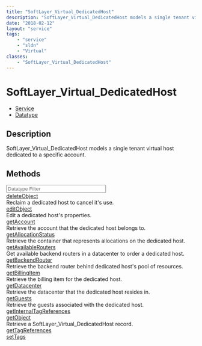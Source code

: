 ```yaml
---
title: "SoftLayer_Virtual_DedicatedHost"
description: "SoftLayer_Virtual_DedicatedHost models a single tenant virtual host dedicated to a specific account."
date: "2018-02-12"
layout: "service"
tags:
    - "service"
    - "sldn"
    - "Virtual"
classes:
    - "SoftLayer_Virtual_DedicatedHost"
---
```

# SoftLayer_Virtual_DedicatedHost
<div id='service-datatype'>
    <ul id='sldn-reference-tabs'>
    <li id='service'> <a href='/reference/services/SoftLayer_Virtual_DedicatedHost' >Service</a></li>    <li id='datatype'> <a href='/reference/datatypes/SoftLayer_Virtual_DedicatedHost' >Datatype</a></li>
    </ul>
</div>

## Description
SoftLayer_Virtual_DedicatedHost models a single tenant virtual host dedicated to a specific account. 



        
<div id="properties" class="content">
    <h2>Methods</h2>
    <div class="view-filters">
        <div class="clearfix">
            <div class="search-input-box">
                <input placeholder="Datatype Filter" onkeyup="titleSearch(inputId='edit-combine', divId='method-div', elementClass='method-row')" 
                    type="text" id="edit-combine" value="" size="30" maxlength="128" class="form-text">
            </div>
        </div>
    </div>
    <div id="method-div">
            <div class="method-row">
                        <span class='view-field-title'><a href='/reference/services/SoftLayer_Virtual_DedicatedHost/deleteObject'> deleteObject</a> </span>
            <div class='views-field-body'>Reclaim a dedicated host to cancel it's use. </div>
        </div>
            <div class="method-row">
                        <span class='view-field-title'><a href='/reference/services/SoftLayer_Virtual_DedicatedHost/editObject'> editObject</a> </span>
            <div class='views-field-body'>Edit a dedicated host's properties. </div>
        </div>
            <div class="method-row">
                        <span class='view-field-title'><a href='/reference/services/SoftLayer_Virtual_DedicatedHost/getAccount'> getAccount</a> </span>
            <div class='views-field-body'>Retrieve the account that the dedicated host belongs to.</div>
        </div>
            <div class="method-row">
                        <span class='view-field-title'><a href='/reference/services/SoftLayer_Virtual_DedicatedHost/getAllocationStatus'> getAllocationStatus</a> </span>
            <div class='views-field-body'>Retrieve the container that represents allocations on the dedicated host.</div>
        </div>
            <div class="method-row">
                        <span class='view-field-title'><a href='/reference/services/SoftLayer_Virtual_DedicatedHost/getAvailableRouters'> getAvailableRouters</a> </span>
            <div class='views-field-body'>Get available backend routers in a datacenter to order a dedicated host. </div>
        </div>
            <div class="method-row">
                        <span class='view-field-title'><a href='/reference/services/SoftLayer_Virtual_DedicatedHost/getBackendRouter'> getBackendRouter</a> </span>
            <div class='views-field-body'>Retrieve the backend router behind dedicated host's pool of resources.</div>
        </div>
            <div class="method-row">
                        <span class='view-field-title'><a href='/reference/services/SoftLayer_Virtual_DedicatedHost/getBillingItem'> getBillingItem</a> </span>
            <div class='views-field-body'>Retrieve the billing item for the dedicated host.</div>
        </div>
            <div class="method-row">
                        <span class='view-field-title'><a href='/reference/services/SoftLayer_Virtual_DedicatedHost/getDatacenter'> getDatacenter</a> </span>
            <div class='views-field-body'>Retrieve the datacenter that the dedicated host resides in.</div>
        </div>
            <div class="method-row">
                        <span class='view-field-title'><a href='/reference/services/SoftLayer_Virtual_DedicatedHost/getGuests'> getGuests</a> </span>
            <div class='views-field-body'>Retrieve the guests associated with the dedicated host.</div>
        </div>
            <div class="method-row">
                        <span class='view-field-title'><a href='/reference/services/SoftLayer_Virtual_DedicatedHost/getInternalTagReferences'> getInternalTagReferences</a> </span>
            <div class='views-field-body'></div>
        </div>
            <div class="method-row">
                        <span class='view-field-title'><a href='/reference/services/SoftLayer_Virtual_DedicatedHost/getObject'> getObject</a> </span>
            <div class='views-field-body'>Retrieve a SoftLayer_Virtual_DedicatedHost record.</div>
        </div>
            <div class="method-row">
                        <span class='view-field-title'><a href='/reference/services/SoftLayer_Virtual_DedicatedHost/getTagReferences'> getTagReferences</a> </span>
            <div class='views-field-body'></div>
        </div>
            <div class="method-row">
                        <span class='view-field-title'><a href='/reference/services/SoftLayer_Virtual_DedicatedHost/setTags'> setTags</a> </span>
            <div class='views-field-body'></div>
        </div>
        </div>
</div>

